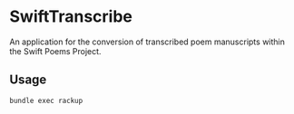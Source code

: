 # SwiftTranscribe
An application for the conversion of transcribed poem manuscripts within the Swift Poems Project.

## Usage

```bash
bundle exec rackup
```
